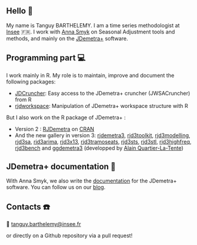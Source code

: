 ## Hello 👋

My name is Tanguy BARTHELEMY. I am a time series methodologist at [Insee](https://github.com/InseeFr) 🇫🇷. I work with [Anna Smyk](https://github.com/annasmyk) on Seasonal Adjustment tools and methods, and mainly on the [JDemetra+](https://github.com/jdemetra) software.

## Programming part 💻

I work mainly in R. My role is to maintain, improve and document the following packages:

- [JDCruncher](https://github.com/InseeFr/JDCruncheR): Easy access to the JDemetra+ cruncher (JWSACruncher) from R
- [rjdworkspace](https://github.com/InseeFrLab/rjdworkspace): Manipulation of JDemetra+ workspace structure with R

But I also work on the R package of JDemetra+ :

- Version 2 : [RJDemetra](https://github.com/jdemetra/rjdemetra) on [CRAN](https://cran.r-project.org/web/packages/RJDemetra/index.html)
- And the new gallery in version 3: [rjdemetra3](https://github.com/palatej/rjdemetra3), [rjd3toolkit](https://github.com/palatej/rjd3toolkit), [rjd3modelling](https://github.com/palatej/rjd3modelling), [rjd3sa](https://github.com/palatej/rjd3sa), [rjd3arima](https://github.com/palatej/rjd3arima), [rjd3x13](https://github.com/palatej/rjd3x13), [rjd3tramoseats](https://github.com/palatej/rjd3tramoseats), [rjd3sts](https://github.com/palatej/rjd3sts), [rjd3stl](https://github.com/palatej/rjd3stl), [rjd3highfreq](https://github.com/palatej/rjd3highfreq), [rjd3bench](https://github.com/palatej/rjd3bench) and [ggdemetra3](https://github.com/AQLT/ggdemetra3) (developped by [Alain Quartier-La-Tente](https://github.com/AQLT))

## JDemetra+ documentation 📖

With Anna Smyk, we also write the [documentation](https://jdemetra-new-documentation.netlify.app/) for the JDemetra+ software. You can follow us on our [blog](https://jdemetra-universe-blog.netlify.app/).

## Contacts ☎️

📧 tanguy.barthelemy@insee.fr

or directly on a Github repository via a pull request!
